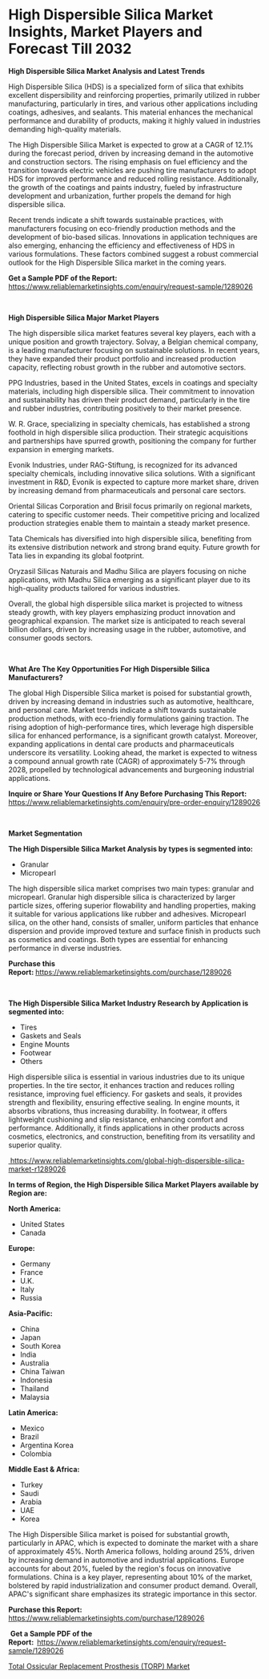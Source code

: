 <p><h1>High Dispersible Silica Market Insights, Market Players and Forecast Till 2032</h1></p><p><strong>High Dispersible Silica Market Analysis and Latest Trends</strong></p>
<p><p>High Dispersible Silica (HDS) is a specialized form of silica that exhibits excellent dispersibility and reinforcing properties, primarily utilized in rubber manufacturing, particularly in tires, and various other applications including coatings, adhesives, and sealants. This material enhances the mechanical performance and durability of products, making it highly valued in industries demanding high-quality materials.</p><p>The High Dispersible Silica Market is expected to grow at a CAGR of 12.1% during the forecast period, driven by increasing demand in the automotive and construction sectors. The rising emphasis on fuel efficiency and the transition towards electric vehicles are pushing tire manufacturers to adopt HDS for improved performance and reduced rolling resistance. Additionally, the growth of the coatings and paints industry, fueled by infrastructure development and urbanization, further propels the demand for high dispersible silica. </p><p>Recent trends indicate a shift towards sustainable practices, with manufacturers focusing on eco-friendly production methods and the development of bio-based silicas. Innovations in application techniques are also emerging, enhancing the efficiency and effectiveness of HDS in various formulations. These factors combined suggest a robust commercial outlook for the High Dispersible Silica market in the coming years.</p></p>
<p><strong>Get a Sample PDF of the Report:&nbsp;</strong> <a href="https://www.reliablemarketinsights.com/enquiry/request-sample/1289026?utm_campaign=2717&utm_medium=2&utm_source=Github&utm_content=ia&utm_term=29032025&utm_id=high-dispersible-silica">https://www.reliablemarketinsights.com/enquiry/request-sample/1289026</a></p>
<p>&nbsp;</p>
<p><strong>High Dispersible Silica Major Market Players</strong></p>
<p><p>The high dispersible silica market features several key players, each with a unique position and growth trajectory. Solvay, a Belgian chemical company, is a leading manufacturer focusing on sustainable solutions. In recent years, they have expanded their product portfolio and increased production capacity, reflecting robust growth in the rubber and automotive sectors.</p><p>PPG Industries, based in the United States, excels in coatings and specialty materials, including high dispersible silica. Their commitment to innovation and sustainability has driven their product demand, particularly in the tire and rubber industries, contributing positively to their market presence.</p><p>W. R. Grace, specializing in specialty chemicals, has established a strong foothold in high dispersible silica production. Their strategic acquisitions and partnerships have spurred growth, positioning the company for further expansion in emerging markets.</p><p>Evonik Industries, under RAG-Stiftung, is recognized for its advanced specialty chemicals, including innovative silica solutions. With a significant investment in R&D, Evonik is expected to capture more market share, driven by increasing demand from pharmaceuticals and personal care sectors.</p><p>Oriental Silicas Corporation and Brisil focus primarily on regional markets, catering to specific customer needs. Their competitive pricing and localized production strategies enable them to maintain a steady market presence.</p><p>Tata Chemicals has diversified into high dispersible silica, benefiting from its extensive distribution network and strong brand equity. Future growth for Tata lies in expanding its global footprint.</p><p>Oryzasil Silicas Naturais and Madhu Silica are players focusing on niche applications, with Madhu Silica emerging as a significant player due to its high-quality products tailored for various industries.</p><p>Overall, the global high dispersible silica market is projected to witness steady growth, with key players emphasizing product innovation and geographical expansion. The market size is anticipated to reach several billion dollars, driven by increasing usage in the rubber, automotive, and consumer goods sectors.</p></p>
<p>&nbsp;</p>
<p><strong>What Are The Key Opportunities For High Dispersible Silica Manufacturers?</strong></p>
<p><p>The global High Dispersible Silica market is poised for substantial growth, driven by increasing demand in industries such as automotive, healthcare, and personal care. Market trends indicate a shift towards sustainable production methods, with eco-friendly formulations gaining traction. The rising adoption of high-performance tires, which leverage high dispersible silica for enhanced performance, is a significant growth catalyst. Moreover, expanding applications in dental care products and pharmaceuticals underscore its versatility. Looking ahead, the market is expected to witness a compound annual growth rate (CAGR) of approximately 5-7% through 2028, propelled by technological advancements and burgeoning industrial applications.</p></p>
<p><strong>Inquire or Share Your Questions If Any Before Purchasing This Report:</strong> <a href="https://www.reliablemarketinsights.com/enquiry/pre-order-enquiry/1289026?utm_campaign=2717&utm_medium=2&utm_source=Github&utm_content=ia&utm_term=29032025&utm_id=high-dispersible-silica">https://www.reliablemarketinsights.com/enquiry/pre-order-enquiry/1289026</a></p>
<p>&nbsp;</p>
<p><strong>Market Segmentation</strong></p>
<p><strong>The High Dispersible Silica Market Analysis by types is segmented into:</strong></p>
<p><ul><li>Granular</li><li>Micropearl</li></ul></p>
<p><p>The high dispersible silica market comprises two main types: granular and micropearl. Granular high dispersible silica is characterized by larger particle sizes, offering superior flowability and handling properties, making it suitable for various applications like rubber and adhesives. Micropearl silica, on the other hand, consists of smaller, uniform particles that enhance dispersion and provide improved texture and surface finish in products such as cosmetics and coatings. Both types are essential for enhancing performance in diverse industries.</p></p>
<p><strong>Purchase this Report:&nbsp;</strong><a href="https://www.reliablemarketinsights.com/purchase/1289026?utm_campaign=2717&utm_medium=2&utm_source=Github&utm_content=ia&utm_term=29032025&utm_id=high-dispersible-silica">https://www.reliablemarketinsights.com/purchase/1289026</a></p>
<p>&nbsp;</p>
<p><strong>The High Dispersible Silica Market Industry Research by Application is segmented into:</strong></p>
<p><ul><li>Tires</li><li>Gaskets and Seals</li><li>Engine Mounts</li><li>Footwear</li><li>Others</li></ul></p>
<p><p>High dispersible silica is essential in various industries due to its unique properties. In the tire sector, it enhances traction and reduces rolling resistance, improving fuel efficiency. For gaskets and seals, it provides strength and flexibility, ensuring effective sealing. In engine mounts, it absorbs vibrations, thus increasing durability. In footwear, it offers lightweight cushioning and slip resistance, enhancing comfort and performance. Additionally, it finds applications in other products across cosmetics, electronics, and construction, benefiting from its versatility and superior quality.</p></p>
<p><a href="https://www.reliablemarketinsights.com/global-high-dispersible-silica-market-r1289026?utm_campaign=2717&utm_medium=2&utm_source=Github&utm_content=ia&utm_term=29032025&utm_id=high-dispersible-silica">&nbsp;https://www.reliablemarketinsights.com/global-high-dispersible-silica-market-r1289026</a></p>
<p><strong>In terms of Region, the High Dispersible Silica Market Players available by Region are:</strong></p>
<p>
    <p> <strong> North America: </strong>
        <ul>
            <li>United States</li>
            <li>Canada</li>
        </ul>
        </p> 
    <p> <strong> Europe: </strong>
        <ul>
            <li>Germany</li>
            <li>France</li>
            <li>U.K.</li>
            <li>Italy</li>
            <li>Russia</li>
        </ul>
        </p> 
    <p> <strong> Asia-Pacific: </strong>
        <ul>
            <li>China</li>
            <li>Japan</li>
            <li>South Korea</li>
            <li>India</li>
            <li>Australia</li>
            <li>China Taiwan</li>
            <li>Indonesia</li>
            <li>Thailand</li>
            <li>Malaysia</li>
        </ul>
        </p> 
    <p> <strong> Latin America: </strong>
        <ul>
            <li>Mexico</li>
            <li>Brazil</li>
            <li>Argentina Korea</li>
            <li>Colombia</li>
        </ul>
        </p> 
    <p> <strong> Middle East & Africa: </strong>
        <ul>
            <li>Turkey</li>
            <li>Saudi</li>
            <li>Arabia</li>
            <li>UAE</li>
            <li>Korea</li>
        </ul>
    </p>
    </p>
<p><p>The High Dispersible Silica market is poised for substantial growth, particularly in APAC, which is expected to dominate the market with a share of approximately 45%. North America follows, holding around 25%, driven by increasing demand in automotive and industrial applications. Europe accounts for about 20%, fueled by the region's focus on innovative formulations. China is a key player, representing about 10% of the market, bolstered by rapid industrialization and consumer product demand. Overall, APAC's significant share emphasizes its strategic importance in this sector.</p></p>
<p><strong>Purchase this Report: </strong><a href="https://www.reliablemarketinsights.com/purchase/1289026?utm_campaign=2717&utm_medium=2&utm_source=Github&utm_content=ia&utm_term=29032025&utm_id=high-dispersible-silica">https://www.reliablemarketinsights.com/purchase/1289026</a></p>
<p>&nbsp;<strong>Get a Sample PDF of the Report:&nbsp;&nbsp;</strong><a href="https://www.reliablemarketinsights.com/enquiry/request-sample/1289026?utm_campaign=2717&utm_medium=2&utm_source=Github&utm_content=ia&utm_term=29032025&utm_id=high-dispersible-silica">https://www.reliablemarketinsights.com/enquiry/request-sample/1289026</a></p>
<p><strong></strong></p>
<p><p><a href="https://github.com/djembashote/Market-Research-Report-List-1/blob/main/total-ossicular-replacement-prosthesis-torp-market.md?utm_campaign=2717&utm_medium=2&utm_source=Github&utm_content=ia&utm_term=29032025&utm_id=high-dispersible-silica">Total Ossicular Replacement Prosthesis (TORP) Market</a></p></p>